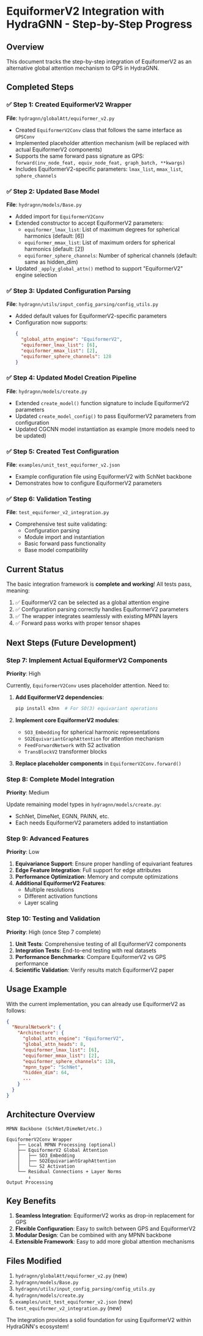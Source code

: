 # EquiformerV2 Integration with HydraGNN - Step-by-Step Progress

## Overview
This document tracks the step-by-step integration of EquiformerV2 as an alternative global attention mechanism to GPS in HydraGNN.

## Completed Steps

### ✅ Step 1: Created EquiformerV2 Wrapper
**File**: `hydragnn/globalAtt/equiformer_v2.py`

- Created `EquiformerV2Conv` class that follows the same interface as `GPSConv`
- Implemented placeholder attention mechanism (will be replaced with actual EquiformerV2 components)
- Supports the same forward pass signature as GPS: `forward(inv_node_feat, equiv_node_feat, graph_batch, **kwargs)`
- Includes EquiformerV2-specific parameters: `lmax_list`, `mmax_list`, `sphere_channels`

### ✅ Step 2: Updated Base Model
**File**: `hydragnn/models/Base.py`

- Added import for `EquiformerV2Conv`
- Extended constructor to accept EquiformerV2 parameters:
  - `equiformer_lmax_list`: List of maximum degrees for spherical harmonics (default: [6])
  - `equiformer_mmax_list`: List of maximum orders for spherical harmonics (default: [2])
  - `equiformer_sphere_channels`: Number of spherical channels (default: same as hidden_dim)
- Updated `_apply_global_attn()` method to support "EquiformerV2" engine selection

### ✅ Step 3: Updated Configuration Parsing
**File**: `hydragnn/utils/input_config_parsing/config_utils.py`

- Added default values for EquiformerV2-specific parameters
- Configuration now supports:
  ```json
  {
    "global_attn_engine": "EquiformerV2",
    "equiformer_lmax_list": [6],
    "equiformer_mmax_list": [2], 
    "equiformer_sphere_channels": 128
  }
  ```

### ✅ Step 4: Updated Model Creation Pipeline
**File**: `hydragnn/models/create.py`

- Extended `create_model()` function signature to include EquiformerV2 parameters
- Updated `create_model_config()` to pass EquiformerV2 parameters from configuration
- Updated CGCNN model instantiation as example (more models need to be updated)

### ✅ Step 5: Created Test Configuration
**File**: `examples/unit_test_equiformer_v2.json`

- Example configuration file using EquiformerV2 with SchNet backbone
- Demonstrates how to configure EquiformerV2 parameters

### ✅ Step 6: Validation Testing
**File**: `test_equiformer_v2_integration.py`

- Comprehensive test suite validating:
  - Configuration parsing
  - Module import and instantiation
  - Basic forward pass functionality
  - Base model compatibility

## Current Status

The basic integration framework is **complete and working**! All tests pass, meaning:

1. ✅ EquiformerV2 can be selected as a global attention engine
2. ✅ Configuration parsing correctly handles EquiformerV2 parameters  
3. ✅ The wrapper integrates seamlessly with existing MPNN layers
4. ✅ Forward pass works with proper tensor shapes

## Next Steps (Future Development)

### Step 7: Implement Actual EquiformerV2 Components
**Priority**: High

Currently, `EquiformerV2Conv` uses placeholder attention. Need to:

1. **Add EquiformerV2 dependencies**:
   ```bash
   pip install e3nn  # For SO(3) equivariant operations
   ```

2. **Implement core EquiformerV2 modules**:
   - `SO3_Embedding` for spherical harmonic representations
   - `SO2EquivariantGraphAttention` for attention mechanism
   - `FeedForwardNetwork` with S2 activation
   - `TransBlockV2` transformer blocks

3. **Replace placeholder components** in `EquiformerV2Conv.forward()`

### Step 8: Complete Model Integration
**Priority**: Medium

Update remaining model types in `hydragnn/models/create.py`:
- SchNet, DimeNet, EGNN, PAINN, etc.
- Each needs EquiformerV2 parameters added to instantiation

### Step 9: Advanced Features
**Priority**: Low

1. **Equivariance Support**: Ensure proper handling of equivariant features
2. **Edge Feature Integration**: Full support for edge attributes
3. **Performance Optimization**: Memory and compute optimizations
4. **Additional EquiformerV2 Features**: 
   - Multiple resolutions
   - Different activation functions
   - Layer scaling

### Step 10: Testing and Validation
**Priority**: High (once Step 7 complete)

1. **Unit Tests**: Comprehensive testing of all EquiformerV2 components
2. **Integration Tests**: End-to-end testing with real datasets
3. **Performance Benchmarks**: Compare EquiformerV2 vs GPS performance
4. **Scientific Validation**: Verify results match EquiformerV2 paper

## Usage Example

With the current implementation, you can already use EquiformerV2 as follows:

```json
{
  "NeuralNetwork": {
    "Architecture": {
      "global_attn_engine": "EquiformerV2",
      "global_attn_heads": 8,
      "equiformer_lmax_list": [6],
      "equiformer_mmax_list": [2], 
      "equiformer_sphere_channels": 128,
      "mpnn_type": "SchNet",
      "hidden_dim": 64,
      ...
    }
  }
}
```

## Architecture Overview

```
MPNN Backbone (SchNet/DimeNet/etc.)
        ↓
EquiformerV2Conv Wrapper
    ├── Local MPNN Processing (optional)
    ├── EquiformerV2 Global Attention
    │   ├── SO3_Embedding
    │   ├── SO2EquivariantGraphAttention  
    │   └── S2 Activation
    └── Residual Connections + Layer Norms
        ↓
Output Processing
```

## Key Benefits

1. **Seamless Integration**: EquiformerV2 works as drop-in replacement for GPS
2. **Flexible Configuration**: Easy to switch between GPS and EquiformerV2
3. **Modular Design**: Can be combined with any MPNN backbone
4. **Extensible Framework**: Easy to add more global attention mechanisms

## Files Modified

1. `hydragnn/globalAtt/equiformer_v2.py` (new)
2. `hydragnn/models/Base.py` 
3. `hydragnn/utils/input_config_parsing/config_utils.py`
4. `hydragnn/models/create.py`
5. `examples/unit_test_equiformer_v2.json` (new)
6. `test_equiformer_v2_integration.py` (new)

The integration provides a solid foundation for using EquiformerV2 within HydraGNN's ecosystem!